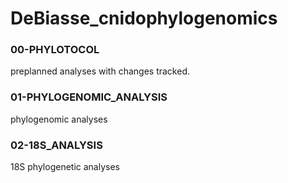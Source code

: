 # DeBiasse_cnidophylogenomics

### 00-PHYLOTOCOL

preplanned analyses with changes tracked.

### 01-PHYLOGENOMIC_ANALYSIS

phylogenomic analyses

### 02-18S_ANALYSIS

18S phylogenetic analyses



